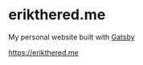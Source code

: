 # erikthered.me
My personal website built with [Gatsby](https://www.gatsbyjs.org/)

https://erikthered.me
